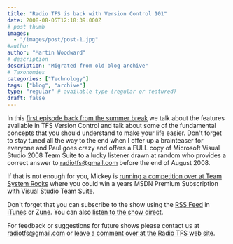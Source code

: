 ```yaml
---
title: "Radio TFS is back with Version Control 101"
date: 2008-08-05T12:18:39.000Z
# post thumb
images:
  - "/images/post/post-1.jpg"
#author
author: "Martin Woodward"
# description
description: "Migrated from old blog archive"
# Taxonomies
categories: ["Technology"]
tags: ["blog", "archive"]
type: "regular" # available type (regular or featured)
draft: false
---
```


[](http://www.radiotfs.com/) In this [first episode back from the summer break](http://www.radiotfs.com/2008/08/05/RadioTFS08BasicsOfTFSVersionControl.aspx) we talk about the features available in TFS Version Control and talk about some of the fundamental concepts that you should understand to make your life easier.  Don't forget to stay tuned all the way to the end when I offer up a brainteaser for everyone and Paul goes crazy and offers a FULL copy of Microsoft Visual Studio 2008 Team Suite to a lucky listener drawn at random who provides a correct answer to [radiotfs@gmail.com](mailto:radiotfs@gmail.com) before the end of August 2008.  

If that is not enough for you, Mickey is [running a competition over at Team System Rocks](http://shrinkster.com/10wz) where you could win a years MSDN Premium Subscription with Visual Studio Team Suite.  

Don't forget that you can subscribe to the show using the [RSS Feed](http://feeds.feedburner.com/radiotfs) in [iTunes](http://phobos.apple.com/WebObjects/MZStore.woa/wa/viewPodcast?id=274094361) or [Zune](zune://subscribe/?Radio%20TFS=http://feeds.feedburner.com/radiotfs). You can also [listen to the show direct](http://feeds.feedburner.com/%7Er/radiotfs/%7E5/356228001/radiotfs_008.mp3).  

For feedback or suggestions for future shows please contact us at [radiotfs@gmail.com](mailto:radiotfs@gmail.com) or [leave a comment over at the Radio TFS web site](http://www.radiotfs.com/CommentView,guid,ebeaa1cc-1ccf-47e6-b19c-82c404ddd1ef.aspx#commentstart).